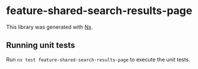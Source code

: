 # feature-shared-search-results-page

This library was generated with [Nx](https://nx.dev).

## Running unit tests

Run `nx test feature-shared-search-results-page` to execute the unit tests.
